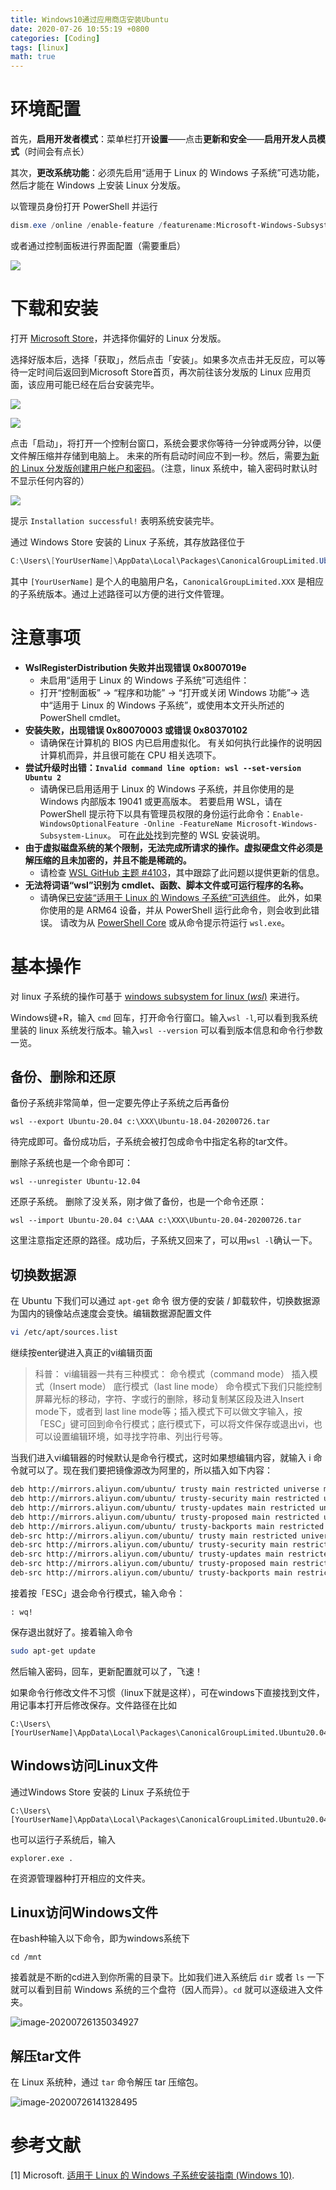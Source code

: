 ```yaml
---
title: Windows10通过应用商店安装Ubuntu
date: 2020-07-26 10:55:19 +0800
categories: [Coding]
tags: [linux]
math: true
---
```


# 环境配置

首先，**启用开发者模式**：菜单栏打开**设置**——点击**更新和安全**——**启用开发人员模式**（时间会有点长）

其次，**更改系统功能**：必须先启用“适用于 Linux 的 Windows 子系统”可选功能，然后才能在 Windows 上安装 Linux 分发版。

以管理员身份打开 PowerShell 并运行

```powershell
dism.exe /online /enable-feature /featurename:Microsoft-Windows-Subsystem-Linux /all /norestart
```

或者通过控制面板进行界面配置（需要重启）

![](\assets\img\postsimg\20200726\1.jpg)

# 下载和安装

打开 [Microsoft Store](https://aka.ms/wslstore)，并选择你偏好的 Linux 分发版。

选择好版本后，选择「获取」，然后点击「安装」。如果多次点击并无反应，可以等待一定时间后返回到Microsoft Store首页，再次前往该分发版的 Linux 应用页面，该应用可能已经在后台安装完毕。

![](\assets\img\postsimg\20200726\2.jpg)

![](\assets\img\postsimg\20200726\3.jpg)

点击「启动」，将打开一个控制台窗口，系统会要求你等待一分钟或两分钟，以便文件解压缩并存储到电脑上。 未来的所有启动时间应不到一秒。然后，需要[为新的 Linux 分发版创建用户帐户和密码](https://docs.microsoft.com/zh-cn/windows/wsl/user-support)。（注意，linux 系统中，输入密码时默认时不显示任何内容的）

![](\assets\img\postsimg\20200726\4.jpg)

提示 `Installation successful!` 表明系统安装完毕。

通过 Windows Store 安装的 Linux 子系统，其存放路径位于

```powershell
C:\Users\[YourUserName]\AppData\Local\Packages\CanonicalGroupLimited.Ubuntu20.04onWindows_79rhkp1fndgsc\LocalState\rootfs
```

其中 `[YourUserName]` 是个人的电脑用户名，`CanonicalGroupLimited.XXX` 是相应的子系统版本。通过上述路径可以方便的进行文件管理。

# 注意事项

- **WslRegisterDistribution 失败并出现错误 0x8007019e**
  - 未启用“适用于 Linux 的 Windows 子系统”可选组件：
  - 打开“控制面板” -> “程序和功能” -> “打开或关闭 Windows 功能”-> 选中“适用于 Linux 的 Windows 子系统”，或使用本文开头所述的 PowerShell cmdlet。
- **安装失败，出现错误 0x80070003 或错误 0x80370102**
  - 请确保在计算机的 BIOS 内已启用虚拟化。 有关如何执行此操作的说明因计算机而异，并且很可能在 CPU 相关选项下。
- **尝试升级时出错：`Invalid command line option: wsl --set-version Ubuntu 2`**
  - 请确保已启用适用于 Linux 的 Windows 子系统，并且你使用的是 Windows 内部版本 19041 或更高版本。 若要启用 WSL，请在 PowerShell 提示符下以具有管理员权限的身份运行此命令：`Enable-WindowsOptionalFeature -Online -FeatureName Microsoft-Windows-Subsystem-Linux`。 可在[此处](https://docs.microsoft.com/zh-cn/windows/wsl/install-win10)找到完整的 WSL 安装说明。
- **由于虚拟磁盘系统的某个限制，无法完成所请求的操作。虚拟硬盘文件必须是解压缩的且未加密的，并且不能是稀疏的。**
  - 请检查 [WSL GitHub 主题 #4103](https://github.com/microsoft/WSL/issues/4103)，其中跟踪了此问题以提供更新的信息。
- **无法将词语“wsl”识别为 cmdlet、函数、脚本文件或可运行程序的名称。**
  - 请确保[已安装“适用于 Linux 的 Windows 子系统”可选组件](https://docs.microsoft.com/zh-cn/windows/wsl/install-win10#enable-the-virtual-machine-platform-optional-component)。 此外，如果你使用的是 ARM64 设备，并从 PowerShell 运行此命令，则会收到此错误。 请改为从 [PowerShell Core](https://docs.microsoft.com/zh-cn/powershell/scripting/install/installing-powershell-core-on-windows?view=powershell-6) 或从命令提示符运行 `wsl.exe`。

# 基本操作

对 linux 子系统的操作可基于 [windows subsystem for linux (*wsl*)](http://www.baidu.com/link?url=jRq5GQOKupZSX7p973mR5YQ0WwqNWa6Jupvwyo8OR5fHoLw3z_xTeI5O5eoguWLL) 来进行。

Windows键+R，输入 `cmd` 回车，打开命令行窗口。输入`wsl -l`,可以看到我系统里装的 linux 系统发行版本。输入`wsl --version` 可以看到版本信息和命令行参数一览。

## 备份、删除和还原

备份子系统非常简单，但一定要先停止子系统之后再备份

```shell
wsl --export Ubuntu-20.04 c:\XXX\Ubuntu-18.04-20200726.tar
```

待完成即可。备份成功后，子系统会被打包成命令中指定名称的tar文件。

删除子系统也是一个命令即可：

```shell
wsl --unregister Ubuntu-12.04
```

还原子系统。 删除了没关系，刚才做了备份，也是一个命令还原：

```shell
wsl --import Ubuntu-20.04 c:\AAA c:\XXX\Ubuntu-20.04-20200726.tar
```

这里注意指定还原的路径。成功后，子系统又回来了，可以用`wsl -l`确认一下。

## 切换数据源

在 Ubuntu 下我们可以通过 `apt-get` 命令 很方便的安装 / 卸载软件，切换数据源为国内的镜像站点速度会变快。编辑数据源配置文件

```bash
vi /etc/apt/sources.list
```

继续按enter键进入真正的vi编辑页面

> 科普：
> vi编辑器一共有三种模式： 命令模式（command mode） 插入模式（Insert mode） 底行模式（last line mode） 命令模式下我们只能控制屏幕光标的移动，字符、字或行的删除，移动复制某区段及进入Insert mode下，或者到 last line mode等；插入模式下可以做文字输入，按「ESC」键可回到命令行模式；底行模式下，可以将文件保存或退出vi，也可以设置编辑环境，如寻找字符串、列出行号等。

当我们进入vi编辑器的时候默认是命令行模式，这时如果想编辑内容，就输入 i 命令就可以了。现在我们要把镜像源改为阿里的，所以插入如下内容：

```bash
deb http://mirrors.aliyun.com/ubuntu/ trusty main restricted universe multiverse
deb http://mirrors.aliyun.com/ubuntu/ trusty-security main restricted universe multiverse
deb http://mirrors.aliyun.com/ubuntu/ trusty-updates main restricted universe multiverse
deb http://mirrors.aliyun.com/ubuntu/ trusty-proposed main restricted universe multiverse
deb http://mirrors.aliyun.com/ubuntu/ trusty-backports main restricted universe multiverse
deb-src http://mirrors.aliyun.com/ubuntu/ trusty main restricted universe multiverse
deb-src http://mirrors.aliyun.com/ubuntu/ trusty-security main restricted universe multiverse
deb-src http://mirrors.aliyun.com/ubuntu/ trusty-updates main restricted universe multiverse
deb-src http://mirrors.aliyun.com/ubuntu/ trusty-proposed main restricted universe multiverse
deb-src http://mirrors.aliyun.com/ubuntu/ trusty-backports main restricted universe multiverse
```


接着按「ESC」退会命令行模式，输入命令：

```
: wq!
```

保存退出就好了。接着输入命令

```bash
sudo apt-get update
```

然后输入密码，回车，更新配置就可以了，飞速！

如果命令行修改文件不习惯（linux下就是这样），可在windows下直接找到文件，用记事本打开后修改保存。文件路径在比如

```
C:\Users\[YourUserName]\AppData\Local\Packages\CanonicalGroupLimited.Ubuntu20.04onWindows_79rhkp1fndgsc\LocalState\rootfs\etc\apt
```

## Windows访问Linux文件

通过Windows Store 安装的 Linux 子系统位于

```
C:\Users\[YourUserName]\AppData\Local\Packages\CanonicalGroupLimited.Ubuntu20.04onWindows_79rhkp1fndgsc\LocalState\rootfs
```

也可以运行子系统后，输入

```
explorer.exe .
```

在资源管理器种打开相应的文件夹。

## Linux访问Windows文件

在bash种输入以下命令，即为windows系统下

```
cd /mnt
```

接着就是不断的cd进入到你所需的目录下。比如我们进入系统后 `dir` 或者 `ls` 一下就可以看到目前 Windows 系统的三个盘符（因人而异）。`cd` 就可以逐级进入文件夹。

![image-20200726135034927](\assets\img\postsimg\20200726\5.jpg)

## 解压tar文件

在 Linux 系统种，通过 `tar` 命令解压 tar 压缩包。

![image-20200726141328495](\assets\img\postsimg\20200726\6.jpg)



# 参考文献

<span id="ref1">[1]</span>  Microsoft. [适用于 Linux 的 Windows 子系统安装指南 (Windows 10)](https://docs.microsoft.com/zh-cn/windows/wsl/install-win10#install-your-linux-distribution-of-choice).

